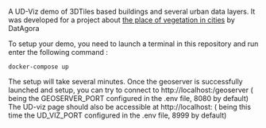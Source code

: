 A UD-Viz demo of 3DTiles based buildings and several urban data layers.
It was developed for a project about [the place of vegetation in cities](https://github.com/VCityTeam/DatAgora/wiki/Vegetalization-Project) by DatAgora

To setup your demo, you need to launch a terminal in this repository and run enter the following command :
```
docker-compose up
```
The setup will take several minutes. Once the geoserver is successfully launched and setup, you can try to connect to http://localhost:<PORT>/geoserver (<PORT> being the GEOSERVER_PORT configured in the .env file, 8080 by default)
The UD-viz page should also be accessible at http://localhost:<PORT> (<PORT> being this time the UD_VIZ_PORT configured in the .env file, 8999 by default)
